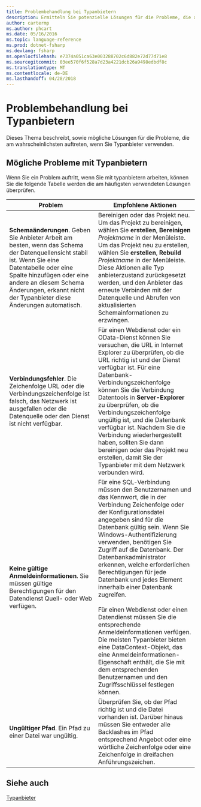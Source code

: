 ```yaml
---
title: Problembehandlung bei Typanbietern
description: Ermitteln Sie potenzielle Lösungen für die Probleme, die am wahrscheinlichsten auftreten, wenn Sie in F#-Typanbieter verwenden.
author: cartermp
ms.author: phcart
ms.date: 05/16/2016
ms.topic: language-reference
ms.prod: dotnet-fsharp
ms.devlang: fsharp
ms.openlocfilehash: e7374a051ca63e003288702c6d882e72d77d71e8
ms.sourcegitcommit: 03ee570f6f528a7d23a4221dcb26a9498edbdf8c
ms.translationtype: MT
ms.contentlocale: de-DE
ms.lasthandoff: 04/28/2018
---
```

# <a name="troubleshooting-type-providers"></a>Problembehandlung bei Typanbietern

Dieses Thema beschreibt, sowie mögliche Lösungen für die Probleme, die am wahrscheinlichsten auftreten, wenn Sie Typanbieter verwenden.


## <a name="possible-problems-with-type-providers"></a>Mögliche Probleme mit Typanbietern
Wenn Sie ein Problem auftritt, wenn Sie mit typanbietern arbeiten, können Sie die folgende Tabelle werden die am häufigsten verwendeten Lösungen überprüfen.



|Problem|Empfohlene Aktionen|
|-------|-----------------|
|**Schemaänderungen**. Geben Sie Anbieter Arbeit am besten, wenn das Schema der Datenquellensicht stabil ist. Wenn Sie eine Datentabelle oder eine Spalte hinzufügen oder eine andere an diesem Schema Änderungen, erkannt nicht der Typanbieter diese Änderungen automatisch.|Bereinigen oder das Projekt neu. Um das Projekt zu bereinigen, wählen Sie **erstellen**, **Bereinigen** *Projektname* in der Menüleiste. Um das Projekt neu zu erstellen, wählen Sie **erstellen**, **Rebuild** *Projektname* in der Menüleiste. Diese Aktionen alle Typ anbieterzustand zurückgesetzt werden, und den Anbieter das erneute Verbinden mit der Datenquelle und Abrufen von aktualisierten Schemainformationen zu erzwingen.|
|**Verbindungsfehler**. Die Zeichenfolge URL oder die Verbindungszeichenfolge ist falsch, das Netzwerk ist ausgefallen oder die Datenquelle oder den Dienst ist nicht verfügbar.|Für einen Webdienst oder ein OData-Dienst können Sie versuchen, die URL in Internet Explorer zu überprüfen, ob die URL richtig ist und der Dienst verfügbar ist. Für eine Datenbank-Verbindungszeichenfolge können Sie die Verbindung Datentools in **Server-Explorer** zu überprüfen, ob die Verbindungszeichenfolge ungültig ist, und die Datenbank verfügbar ist. Nachdem Sie die Verbindung wiederhergestellt haben, sollten Sie dann bereinigen oder das Projekt neu erstellen, damit Sie der Typanbieter mit dem Netzwerk verbunden wird.|
|**Keine gültige Anmeldeinformationen**. Sie müssen gültige Berechtigungen für den Datendienst Quell- oder Web verfügen.|Für eine SQL-Verbindung müssen den Benutzernamen und das Kennwort, die in der Verbindung Zeichenfolge oder der Konfigurationsdatei angegeben sind für die Datenbank gültig sein. Wenn Sie Windows-Authentifizierung verwenden, benötigen Sie Zugriff auf die Datenbank. Der Datenbankadministrator erkennen, welche erforderlichen Berechtigungen für jede Datenbank und jedes Element innerhalb einer Datenbank zugreifen.<br /><br />Für einen Webdienst oder einen Datendienst müssen Sie die entsprechende Anmeldeinformationen verfügen. Die meisten Typanbieter bieten eine DataContext-Objekt, das eine Anmeldeinformationen-Eigenschaft enthält, die Sie mit dem entsprechenden Benutzernamen und den Zugriffsschlüssel festlegen können.|
|**Ungültiger Pfad**. Ein Pfad zu einer Datei war ungültig.|Überprüfen Sie, ob der Pfad richtig ist und die Datei vorhanden ist. Darüber hinaus müssen Sie entweder alle Backlashes im Pfad entsprechend Angebot oder eine wörtliche Zeichenfolge oder eine Zeichenfolge in dreifachen Anführungszeichen.|

## <a name="see-also"></a>Siehe auch
[Typanbieter](index.md)
